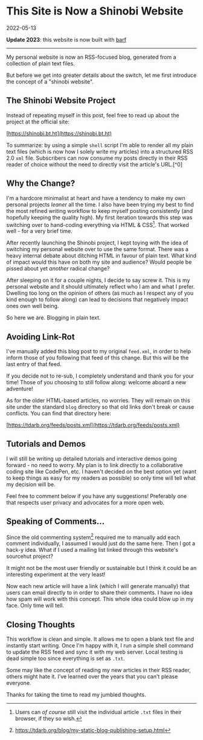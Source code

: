 # This Site is Now a Shinobi Website

2022-05-13

**Update 2023**: this website is now built with [barf](https://barf.bt.ht)

- - -

My personal website is now an RSS-focused blog, generated from a collection of plain text files.

But before we get into greater details about the switch, let me first introduce the concept of a "shinobi website".

## The Shinobi Website Project

Instead of repeating myself in this post, feel free to read up about the project at the official site:

[https://shinobi.bt.ht](https://shinobi.bt.ht)

To summarize: by using a simple `shell` script I'm able to render all my plain text files (which is now how I solely write my articles) into a structured RSS 2.0 `xml` file. Subscribers can now consume my posts directly in their RSS reader of choice without the need to directly visit the article's URL.[^0]

## Why the Change?

I'm a hardcore minimalist at heart and have a tendency to make my own personal projects _leaner_ all the time. I also have been trying my best to find the most refined writing workflow to keep myself posting consistently (and hopefully keeping the quality high). My first iteration towards this step was switching over to hand-coding everything via HTML & CSS[^1]. That worked well - for a very brief time.

After recently launching the Shinobi project, I kept toying with the idea of switching my personal website over to use the same format. There was a heavy internal debate about ditching HTML in favour of plain text. What kind of impact would this have on both my site and audience? Would people be pissed about yet _another_ radical change?

After sleeping on it for a couple nights, I decide to say screw it. This is my personal website and it should ultimately reflect who I am and what I prefer. Dwelling too long on the opinion of others (as much as I respect any of you kind enough to follow along) can lead to decisions that negatively impact ones own well being.

So here we are. Blogging in plain text.

## Avoiding Link-Rot

I've manually added this blog post to my original `feed.xml`, in order to help inform those of you following that feed of this change. But this will be the last entry of that feed.

If you decide not to re-sub, I completely understand and thank you for your time! Those of you choosing to still follow along: welcome aboard a new adventure!

As for the older HTML-based articles, no worries. They will remain on this site under the standard `blog` directory so that old links don't break or cause conflicts. You can find that directory here:

[https://tdarb.org/feeds/posts.xml](https://tdarb.org/feeds/posts.xml)


## Tutorials and Demos

I will still be writing up detailed tutorials and interactive demos going forward - no need to worry. My plan is to link directly to a collaborative coding site like CodePen, etc. I haven't decided on the best option yet (want to keep things as easy for my readers as possible) so only time will tell what my decision will be.

Feel free to comment below if you have any suggestions! Preferably one that respects user privacy and advocates for a more open web.


## Speaking of Comments...

Since the old commenting system[^2] required me to manually add each comment individually, I assumed I would just do the same here. Then I got a hack-y idea. What if I used a mailing list linked through this website's sourcehut project?

It might not be the most user friendly or sustainable but I think it could be an interesting experiment at the very least!

Now each new article will have a link (which I will generate manually) that users can email directly to in order to share their comments. I have no idea how spam will work with this concept. This whole idea could blow up in my face. Only time will tell.


## Closing Thoughts

This workflow is clean and simple. It allows me to open a blank text file and instantly start writing. Once I'm happy with it, I run a simple shell command to update the RSS feed and sync it with my web server. Local testing is dead simple too since everything is set as `.txt`.

Some may like the concept of reading my new articles in their RSS reader, others might hate it. I've learned over the years that you can't please everyone.

Thanks for taking the time to read my jumbled thoughts.

[^1]: Users can _of course_ still visit the individual article `.txt` files in their browser, if they so wish.
[^2]: https://tdarb.org/blog/my-static-blog-publishing-setup.html
[^3]: https://tdarb.org/blog/poormans-comment-system.html

